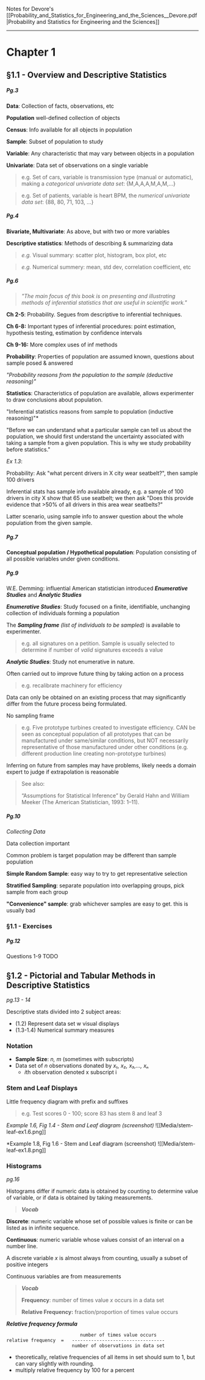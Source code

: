 Notes for Devore's [[Probability_and_Statistics_for_Engineering_and_the_Sciences__Devore.pdf |Probability and Statistics for Engineering and the Sciences]]

-----

# Chapter 1

## §1.1 - Overview and Descriptive Statistics

##### *Pg.3*

**Data**: Collection of facts, observations, etc

**Population** well-defined collection of objects

**Census**: Info available for all objects in population

**Sample**: Subset of population to study

**Variable**: Any characteristic that may vary between objects in a population

**Univariate**: Data set of observations on a single variable
> e.g. Set of cars, variable is transmission type (manual or automatic), making a *categorical univariate data set*: {M,A,A,A,M,A,M,...}

> e.g. Set of patients, variable is heart BPM, the *numerical univariate data set*: {88, 80, 71, 103, ...}

##### *Pg.4*

**Bivariate, Multivariate**: As above, but with two or more variables

**Descriptive statistics**: Methods of describing & summarizing data
> *e.g.* Visual summary: scatter plot, histogram, box plot, etc

> *e.g.* Numerical summery: mean, std dev, correlation coefficient, etc

##### *Pg.6*

> *"The main focus of this book is on presenting and illustrating methods of inferential statistics that are useful in scientific work."*

**Ch 2-5**: Probability. Segues from descriptive to inferential techniques.

**Ch 6-8:** Important types of inferential procedures: point estimation, hypothesis testing, estimation by confidence intervals

**Ch 9-16:** More complex uses of inf methods

**Probability**: Properties of population are assumed known, questions about sample posed & answered

*"Probability reasons from the population to the sample (deductive reasoning)"*

**Statistics**: Characteristics of population are available, allows experimenter to draw conclusions about population.

"Inferential statistics reasons from sample to population (inductive reasoning)"*

"Before we can understand what a particular sample can tell us about the population, we should first understand the uncertainty associated with taking a sample from a given population. This is why we study probability before statistics."

*Ex 1.3*:

Probability: Ask "what percent drivers in X city wear seatbelt?", then sample 100 drivers

Inferential stats has sample info available already, e.g. a sample of 100 drivers in city X show that 65 use seatbelt; we then ask "Does this provide evidence that >50% of all drivers in this area wear seatbelts?"

Latter scenario, using sample info to answer question about the whole population from the given sample.

##### *Pg.7*

**Conceptual population / Hypothetical population**: Population consisting of all possible variables under given conditions.

##### *Pg.9*

W.E. Demming: influential American statistician introduced ***Enumerative Studies*** and ***Analytic Studies***

***Enumerative Studies***: Study focused on a finite, identifiable, unchanging collection of individuals forming a population

The ***Sampling frame*** *(list of individuals to be sampled)* is available to experimenter.

> e.g. all signatures on a petition. Sample is usually selected to determine if number of *valid* signatures exceeds a value

***Analytic Studies***: Study not enumerative in nature.

Often carried out to improve future thing by taking action on a process

> e.g. recalibrate machinery for efficiency

Data can only be obtained on an existing process that may significantly differ from the future process being formulated.

No sampling frame

> e.g. Five prototype turbines created to investigate efficiency. CAN be seen as conceptual population of all prototypes that can be manufactured under same/similar conditions, but NOT necessarily representative of those manufactured under other conditions (e.g. different production line creating non-prototype turbines)

Inferring on future from samples may have problems, likely needs a domain expert to judge if extrapolation is reasonable

> See also:
> 
> “Assumptions for Statistical Inference” by Gerald Hahn and William Meeker (The American Statistician, 1993: 1–11).

##### Pg.10

*Collecting Data*

Data collection important

Common problem is target population may be different than sample population

**Simple Random Sample**: easy way to try to get representative selection

**Stratified Sampling**: separate population into overlapping groups, pick sample from each group

**"Convenience" sample**: grab whichever samples are easy to get. this is usually bad

### §1.1 - Exercises
##### Pg.12
Questions 1-9
TODO

## §1.2 - Pictorial and Tabular Methods in Descriptive Statistics

*pg.13 - 14*

Descriptive stats divided into 2 subject areas:
- (1.2) Represent data set w visual displays
- (1.3-1.4) Numerical summary measures

### Notation
- **Sample Size**: *n, m* (sometimes with subscripts)
- Data set of *n* observations donated by  *x₁, x₂, x₃,..., xₙ*
	- *i*th observation denoted x subscript i

### Stem and Leaf Displays

Little frequency diagram with prefix and suffixes

> e.g. Test scores 0 - 100; score 83 has stem 8 and leaf 3

*Example 1.6, Fig 1.4 - Stem and Leaf diagram (screenshot)*
![[Media/stem-leaf-ex1.6.png]]

*Example 1.8, Fig 1.6 - Stem and Leaf diagram (screenshot)
![[Media/stem-leaf-ex1.8.png]]


### Histograms
*pg.16*

Histograms differ if numeric data is obtained by counting to determine value of variable, or if data is obtained by taking measurements.


>***Vocab***
> 
**Discrete**: numeric variable whose set of possible values is finite or can be listed as in infinite sequence.
>
**Continuous**: numeric variable whose values consist of an interval on a number line.

A discrete variable *x* is almost always from counting, usually a subset of positive integers

Continuous variables are from measurements

> ***Vocab***
> 
> **Frequency**: number of times value *x* occurs in a data set
>
> **Relative Frequency:** fraction/proportion of times value occurs

***Relative frequency formula***

```
                           number of times value occurs
relative frequency  =   ----------------------------------
                        number of observations in data set
```

- theoretically, relative frequencies of all items in set should sum to 1, but can vary slightly with rounding.
- multiply relative frequency by 100 for a percent

